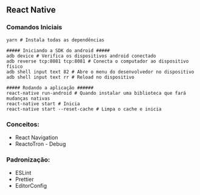 <h2>React Native</h2>

<h3>Comandos Iniciais</h3>

```
yarn # Instala todas as dependências
```
```
##### Iniciando a SDK do android #####
adb device # Verifica os dispositivos android conectado
adb reverse tcp:8081 tcp:8081 # Conecta o computador ao dispositivo físico
adb shell input text 82 # Abre o menu do desenvolvedor no dispositivo
adb shell input text rr # Reload no dispositivo
```
```
##### Rodando a aplicação ######
react-native run-android # Quando instalar uma biblioteca que fará mudanças nativas
react-native start # Inicia
react-native start --reset-cache # Limpa o cache e inicia
```


<h3>Conceitos:</h3>
<ul>
  <li>React Navigation</li>
  <li>ReactoTron - Debug</li>
</ul>

<h3>Padronização:</h3>
<ul>
  <li>ESLint</li>
  <li>Prettier</li>
  <li>EditorConfig</li>
</ul>
